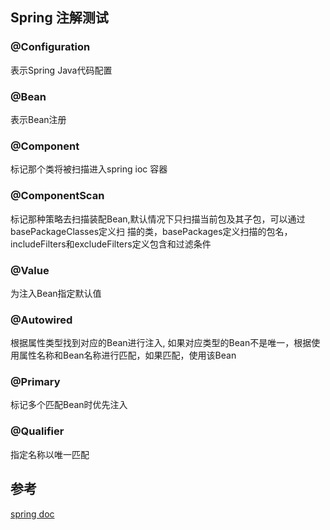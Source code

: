 ## Spring 注解测试

### @Configuration 
表示Spring Java代码配置

### @Bean 
表示Bean注册

### @Component 
标记那个类将被扫描进入spring ioc 容器

### @ComponentScan 
标记那种策略去扫描装配Bean,默认情况下只扫描当前包及其子包，可以通过basePackageClasses定义扫
描的类，basePackages定义扫描的包名，includeFilters和excludeFilters定义包含和过滤条件

### @Value
为注入Bean指定默认值

### @Autowired
根据属性类型找到对应的Bean进行注入, 如果对应类型的Bean不是唯一，根据使用属性名称和Bean名称进行匹配，如果匹配，使用该Bean

### @Primary
标记多个匹配Bean时优先注入

### @Qualifier
指定名称以唯一匹配

##  参考
[spring doc](https://docs.spring.io/spring/docs/5.1.1.RELEASE/spring-framework-reference/core.html#beans-required-annotation)  
